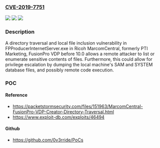 ### [CVE-2019-7751](https://cve.mitre.org/cgi-bin/cvename.cgi?name=CVE-2019-7751)
![](https://img.shields.io/static/v1?label=Product&message=n%2Fa&color=blue)
![](https://img.shields.io/static/v1?label=Version&message=n%2Fa&color=blue)
![](https://img.shields.io/static/v1?label=Vulnerability&message=n%2Fa&color=brighgreen)

### Description

A directory traversal and local file inclusion vulnerability in FPProducerInternetServer.exe in Ricoh MarcomCentral, formerly PTI Marketing, FusionPro VDP before 10.0 allows a remote attacker to list or enumerate sensitive contents of files. Furthermore, this could allow for privilege escalation by dumping the local machine's SAM and SYSTEM database files, and possibly remote code execution.

### POC

#### Reference
- https://packetstormsecurity.com/files/151963/MarcomCentral-FusionPro-VDP-Creator-Directory-Traversal.html
- https://www.exploit-db.com/exploits/46494

#### Github
- https://github.com/0v3rride/PoCs

